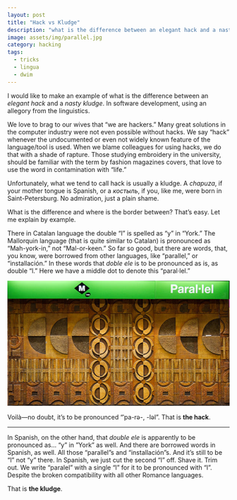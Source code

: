 ```yaml
---
layout: post
title: "Hack vs Kludge"
description: "what is the difference between an elegant hack and a nasty kludge on a linguistic example"
image: assets/img/parallel.jpg
category: hacking
tags:
  - tricks
  - lingua
  - dwim
---
```


I would like to make an example of what is the difference between an _elegant hack_ and a _nasty kludge_.
In software development, using an allegory from the linguistics.

We love to brag to our wives that “we are hackers.” Many great solutions in the computer industry
were not even possible without hacks. We say “hack” whenever the undocumented or even not widely
known feature of the language/tool is used. When we blame colleagues for using hacks,
we do that with a shade of rapture. Those studying embroidery in the university, should be
familiar with the term by fashion magazines covers, that love to use the word
in contamination with “life.”

Unfortunately, what we tend to call hack is usually a kludge. A _chapuza_, if your mother
tongue is Spanish, or a _костыль_, if you, like me, were born in Saint-Petersburg.
No admiration, just a plain shame.

What is the difference and where is the border between? That’s easy. Let me explain
by example.

There in Catalan language the double “l” is spelled as “y” in “York.” The Mallorquin language
(that is quite similar to Catalan) is pronounced as “Mah-york-in,” not “Mal-or-keen.”
So far so good, but there are words, that, you know, were borrowed from other languages,
like “parallel,” or “installación.” In these words that _doble ele_ is to be pronounced as is,
as double “l.” Here we have a middle dot to denote this “paral·lel.”

![paral·lel ⇒ parallllllel](/assets/img/parallel.jpg)

Voilà—no doubt, it’s to be pronounced “ˈpa-rə-, -ləl”. That is **the hack**.

---

In Spanish, on the other hand, that _double ele_ is apparently to be
pronounced as... “y” in ”York” as well. And there are borrowed words in Spanish, as well.
All those “parallel”s and “installación”s. And it’s still to be “l” not “y” there.
In Spanish, we just cut the second “l” off. Shave it. Trim out. We write “paralel” with
a single “l” for it to be pronounced with “l”. Despite the broken compatibility
with all other Romance languages.

That is **the kludge**.
